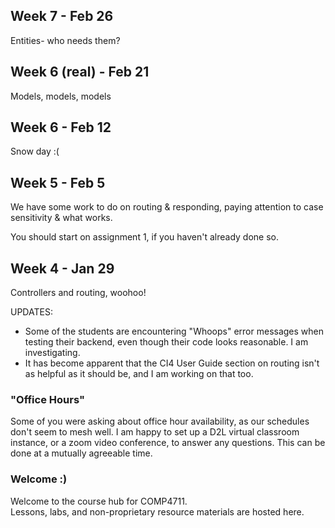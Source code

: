 ## Week 7 - Feb 26

Entities- who needs them?

## Week 6 (real) - Feb 21

Models, models, models

## Week 6 - Feb 12

Snow day :(

## Week 5 - Feb 5

We have some work to do on routing & responding,
paying attention to case sensitivity & what works.

You should start on assignment 1, if you haven't already done so.

## Week 4 - Jan 29

Controllers and routing, woohoo!

UPDATES:

- Some of the students are encountering "Whoops" error messages when testing
their backend, even though their code looks reasonable. I am investigating.
- It has become apparent that the CI4 User Guide section on routing isn't
as helpful as it should be, and I am working on that too.

### "Office Hours"

Some of you were asking about office hour availability, as our schedules don't seem to mesh well.
I am happy to set up a D2L virtual classroom instance, or a zoom video conference,
to answer any questions. This can be done at a mutually agreeable time.

### Welcome :) 

Welcome to the course hub for COMP4711.  
Lessons, labs, and non-proprietary resource materials are hosted here.